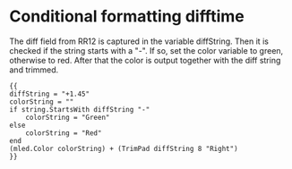 # Conditional formatting difftime

The diff field from RR12 is captured in the variable diffString. Then it is checked if the string starts with a "-". If so, set the color variable to green, otherwise to red. After that the color is output together with the diff string and trimmed.

```
{{ 
diffString = "+1.45"
colorString = ""
if string.StartsWith diffString "-"
    colorString = "Green"
else 
    colorString = "Red"
end
(mled.Color colorString) + (TrimPad diffString 8 "Right")
}}
```
